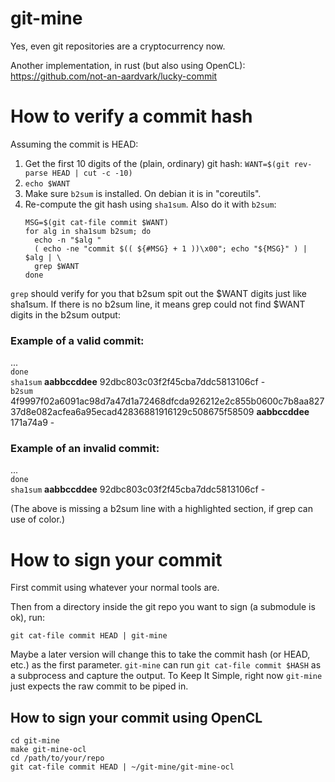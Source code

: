 # git-mine

Yes, even git repositories are a cryptocurrency now.

Another implementation, in rust (but also using OpenCL): https://github.com/not-an-aardvark/lucky-commit

# How to verify a commit hash

Assuming the commit is HEAD:

1. Get the first 10 digits of the (plain, ordinary) git hash:
   `WANT=$(git rev-parse HEAD | cut -c -10)`
1. `echo $WANT`
1. Make sure `b2sum` is installed. On debian it is in "coreutils".
1. Re-compute the git hash using `sha1sum`. Also do it with `b2sum`:
   ```
   MSG=$(git cat-file commit $WANT)
   for alg in sha1sum b2sum; do
     echo -n "$alg "
     ( echo -ne "commit $(( ${#MSG} + 1 ))\x00"; echo "${MSG}" ) | $alg | \
     grep $WANT
   done
   ```

`grep` should verify for you that b2sum spit out the $WANT digits just like
sha1sum. If there is no b2sum line, it means grep could not find $WANT digits
in the b2sum output:

### Example of a valid commit:
...<br/>
`done`<br/>
`sha1sum` **aabbccddee** 92dbc803c03f2f45cba7ddc5813106cf  -<br/>
`b2sum` 4f9997f02a6091ac98d7a47d1a72468dfcda926212e2c855b0600c7b8aa82737d8e082acfea6a95ecad42836881916129c508675f58509 **aabbccddee** 171a74a9  -

### Example of an invalid commit:
...<br/>
`done`<br/>
`sha1sum` **aabbccddee** 92dbc803c03f2f45cba7ddc5813106cf  -

(The above is missing a b2sum line with a highlighted section, if grep
can use of color.)

# How to sign your commit
First commit using whatever your normal tools are.

Then from a directory inside the git repo you want to sign (a submodule is
ok), run:

`git cat-file commit HEAD | git-mine`

Maybe a later version will change this to take the commit hash (or HEAD,
etc.) as the first parameter. `git-mine` can run
`git cat-file commit $HASH` as a subprocess and capture the output. To
Keep It Simple, right now `git-mine` just expects the raw commit to be
piped in.

## How to sign your commit using OpenCL

```
cd git-mine
make git-mine-ocl
cd /path/to/your/repo
git cat-file commit HEAD | ~/git-mine/git-mine-ocl
```
